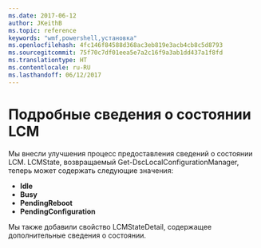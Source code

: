 ```yaml
---
ms.date: 2017-06-12
author: JKeithB
ms.topic: reference
keywords: "wmf,powershell,установка"
ms.openlocfilehash: 4fc146f84588d368ac3eb819e3acb4cb8c5d8793
ms.sourcegitcommit: 75f70c7df01eea5e7a2c16f9a3ab1dd437a1f8fd
ms.translationtype: HT
ms.contentlocale: ru-RU
ms.lasthandoff: 06/12/2017
---
```

# <a name="detailed-information-about-lcm-state"></a>Подробные сведения о состоянии LCM

Мы внесли улучшения процесс предоставления сведений о состоянии LCM. LCMState, возвращаемый Get-DscLocalConfigurationManager, теперь может содержать следующие значения:

* **Idle**
* **Busy**
* **PendingReboot**
* **PendingConfiguration**

Мы также добавили свойство LCMStateDetail, содержащее дополнительные сведения о состоянии.


